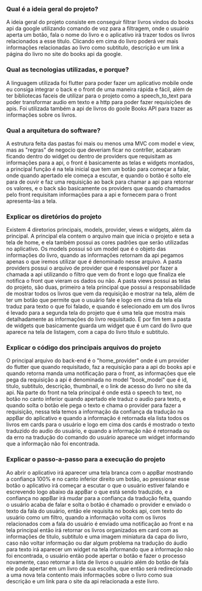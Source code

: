 ### Qual é a ideia geral do projeto?
A ideia geral do projeto consiste em conseguir filtrar livros vindos do books api da google utilizando comando de voz para a filtragem, onde o usuário aperta um botão, fala o nome do livro e o aplicativo irá trazer todos os livros relacionados a esse titulo. Clicando em cima do livro poderá ver mais informações relacionadas ao livro como subtitulo, descrição e um link a página do livro no site do books api da google.

### Qual as tecnologias utilizadas, e porque?
A linguagem utilizada foi flutter para poder fazer um aplicativo mobile onde eu consiga integrar o back e o front de uma maneira rápida e fácil, além de ter bibliotecas faceis de utilizar para o projeto como a speech_to_text para poder transformar audio em texto e a http para poder fazer requisições de apis. Foi utilizada também a api de livros do goole Books API para trazer as informações sobre os livros.

### Qual a arquitetura do software?
A estrutura feita das pastas foi mais ou menos uma MVC com model e view, mas as "regras" de negocio que deveriam ficar no contrller, acabaram ficando dentro do widget ou dentro de providers que requisitam as informações para a api, o front é basicamente as telas e widgets montados, a principal função é na tela inicial que tem um botão para começar a falar, onde quando apertado ele começa a escutar, e quando o botão é solto ele para de ouvir e faz uma requisição ao back para chamar a api para retornar os valores, e o back são basicamente os providers que quando chamados pelo front requisitam informações para a api e fornecem para o front apresenta-las a tela.

### Explicar os diretórios do projeto
Existem 4 diretorios principais, models, provider, views e widgets, além da principal. A principal ela contem o arquivo main que inicia o projeto e seta a tela de home, e ela também possui as cores padrões que serão utilizadas no aplicativo. Os models possui só um model que é o objeto das informações do livro, quando as informações retornam da api pegamos apenas o que iremos utilizar que é denominado nesse arquivo. A pasta providers possui o arquivo de provider que é responsável por fazer a chamada a api utilizando o filtro que vem do front e logo que finaliza ele notifica o front que vieram os dados ou não. A pasta views possui as telas do projeto, são duas, primeiro a tela principal que possui a responsabilidade de mostrar todos os livros que vem da requisição e mostrar na tela, além de ter um botão que permite que o usuário fale e logo em cima da tela ela traduz para texto o que foi falado, e quando é selecionado em um dos livros é levado para a segunda tela do projeto que é uma tela que mostra mais detalhadamente as informações do livro requisitado. E por fim tem a pasta de widgets que basicamente guarda um widget que é um card do livro que aparece na tela de listagem, com a capa do livro titulo e subtitulo.

### Explicar o código dos principais arquivos do projeto
O principal arquivo do back-end é o "home_provider" onde é um provider do flutter que quando requisitado, faz a requisição para a api do books api e quando retorna manda uma notificação para o front, as informações que ele pega da requisição a api é denominada no model "book_model" que é id, titulo, subtitulo, descrição, thumbnail, e o link de acesso do livro no site da api. Na parte do front na tela principal é onde está o speech to text, no botão no canto inferior quando apertado ele traduz o audio para texto, e quando solta o botão ele pega o texto e chama o provider para fazer a requisição, nessa tela temos a informação da confiança da tradução na appBar do aplicativo e quando a informação é retornada ela lista todos os livros em cards para o usuário e logo em cima dos cards é mostrado o texto traduzido do audio do usuário, e quando a informação não é retornada ou da erro na tradução do comando do usuário aparece um widget informando que a informação não foi encontrada.

### Explicar o passo-a-passo para a execução do projeto
Ao abrir o aplicativo irá aparecer uma tela branca com o appBar mostrando a confiança 100% e no canto inferior direito um botão, ao pressionar esse botão o aplicativo irá começar a escutar o que o usuário estiver falando e escrevendo logo abaixo da appBar o que está sendo traduzido, e a confiança no appBar irá mudar para a confiança da tradução feita, quando o usuário acaba de falar e solta o botão é chamado o provider e enviado o texto da fala do usuário, então ele requisita no books api, com texto do usuário como um filtro, quando a informação volta com os livros relacionados com a fala do usuário é enviado uma notificação ao front e na tela principal então irá retornar os livros organizados em card com as informações de titulo, subtitulo e uma imagem miniatura da capa do livro, caso não voltar informação ou dar algum problema na tradução do áudio para texto irá aparecer um widget na tela informando que a informação não foi encontrada, o usuário então pode apertar o botão e fazer o processo novamente, caso retornar a lista de livros o usuário além do botão de fala ele pode apertar em um livro de sua escolha, que então será redirecionado a uma nova tela contento mais informações sobre o livro como sua descrição e um link para o site da api relacionada a este livro.
